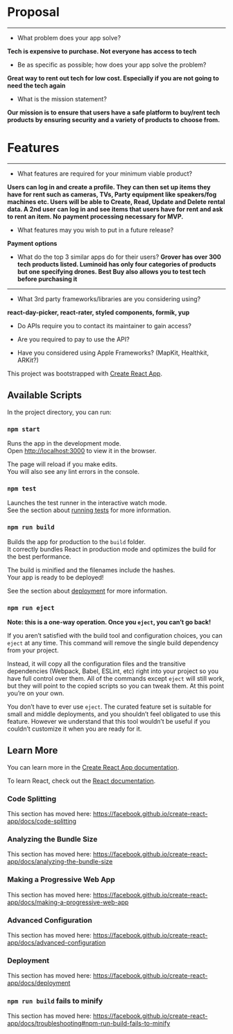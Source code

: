 # Proposal

---

- What problem does your app solve?

**Tech is expensive to purchase. Not everyone has access to tech**

- Be as specific as possible; how does your app solve the problem?

**Great way to rent out tech for low cost. Especially if you are not going to need the tech again**

- What is the mission statement?

**Our mission is to ensure that users have a safe platform to buy/rent tech products by ensuring security and a variety of products to choose from.**

# Features

---

- What features are required for your minimum viable product?

**Users can log in and create a profile. They can then set up items they have for rent such as cameras, TVs, Party equipment like speakers/fog machines etc. Users will be able to Create, Read, Update and Delete rental data. A 2nd user can log in and see items that users have for rent and ask to rent an item. No payment processing necessary for MVP.**

- What features may you wish to put in a future release?

**Payment options**

- What do the top 3 similar apps do for their users?
**Grover has over 300 tech products listed. Luminoid has only four categories of products but one specifying drones. Best Buy also allows you to test tech before purchasing it**

---

- What 3rd party frameworks/libraries are you considering using?

**react-day-picker, react-rater, styled components, formik, yup**

- Do APIs require you to contact its maintainer to gain access?

- Are you required to pay to use the API?

- Have you considered using Apple Frameworks? (MapKit, Healthkit, ARKit?)


This project was bootstrapped with [Create React App](https://github.com/facebook/create-react-app).

## Available Scripts

In the project directory, you can run:

### `npm start`

Runs the app in the development mode.<br>
Open [http://localhost:3000](http://localhost:3000) to view it in the browser.

The page will reload if you make edits.<br>
You will also see any lint errors in the console.

### `npm test`

Launches the test runner in the interactive watch mode.<br>
See the section about [running tests](https://facebook.github.io/create-react-app/docs/running-tests) for more information.

### `npm run build`

Builds the app for production to the `build` folder.<br>
It correctly bundles React in production mode and optimizes the build for the best performance.

The build is minified and the filenames include the hashes.<br>
Your app is ready to be deployed!

See the section about [deployment](https://facebook.github.io/create-react-app/docs/deployment) for more information.

### `npm run eject`

**Note: this is a one-way operation. Once you `eject`, you can’t go back!**

If you aren’t satisfied with the build tool and configuration choices, you can `eject` at any time. This command will remove the single build dependency from your project.

Instead, it will copy all the configuration files and the transitive dependencies (Webpack, Babel, ESLint, etc) right into your project so you have full control over them. All of the commands except `eject` will still work, but they will point to the copied scripts so you can tweak them. At this point you’re on your own.

You don’t have to ever use `eject`. The curated feature set is suitable for small and middle deployments, and you shouldn’t feel obligated to use this feature. However we understand that this tool wouldn’t be useful if you couldn’t customize it when you are ready for it.

## Learn More

You can learn more in the [Create React App documentation](https://facebook.github.io/create-react-app/docs/getting-started).

To learn React, check out the [React documentation](https://reactjs.org/).

### Code Splitting

This section has moved here: https://facebook.github.io/create-react-app/docs/code-splitting

### Analyzing the Bundle Size

This section has moved here: https://facebook.github.io/create-react-app/docs/analyzing-the-bundle-size

### Making a Progressive Web App

This section has moved here: https://facebook.github.io/create-react-app/docs/making-a-progressive-web-app

### Advanced Configuration

This section has moved here: https://facebook.github.io/create-react-app/docs/advanced-configuration

### Deployment

This section has moved here: https://facebook.github.io/create-react-app/docs/deployment

### `npm run build` fails to minify

This section has moved here: https://facebook.github.io/create-react-app/docs/troubleshooting#npm-run-build-fails-to-minify


<!-- fix delete button with bryce
     ----------------------------
get the upload images figured out
---------------------------- -->
